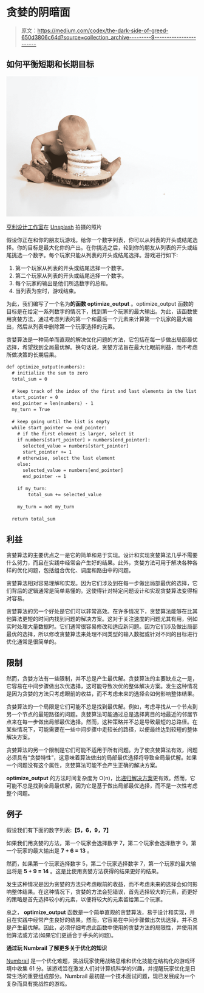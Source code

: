 # 贪婪的阴暗面

> 原文：<https://medium.com/codex/the-dark-side-of-greed-650d3806c64d?source=collection_archive---------9----------------------->

## 如何平衡短期和长期目标

![](img/05ab605a46dc7963b7b1e0b2b85711d3.png)

[亨利设计工作室](https://unsplash.com/@henleydesign?utm_source=unsplash&utm_medium=referral&utm_content=creditCopyText)在 [Unsplash](https://unsplash.com/s/photos/baby-minimal-white-background-cake-smash?utm_source=unsplash&utm_medium=referral&utm_content=creditCopyText) 拍摄的照片

假设你正在和你的朋友玩游戏。给你一个数字列表，你可以从列表的开头或结尾选择。你的目标是最大化你的产出。在你挑选之后，轮到你的朋友从列表的开头或结尾挑选一个数字。每个玩家只能从列表的开头或结尾选择。游戏进行如下:

1.  第一个玩家从列表的开头或结尾选择一个数字。
2.  第二个玩家从列表的开头或结尾选择一个数字。
3.  每个玩家的输出是他们所选数字的总和。
4.  当列表为空时，游戏结束。

为此，我们编写了一个名为**的函数 optimize_output** 。optimize_output 函数的目标是在给定一系列数字的情况下，找到第一个玩家的最大输出。为此，该函数使用贪婪方法，通过考虑列表的第一个和最后一个元素来计算第一个玩家的最大输出，然后从列表中删除第一个玩家选择的元素。

贪婪算法是一种简单而直观的解决优化问题的方法，它包括在每一步做出局部最优选择，希望找到全局最优解。换句话说，贪婪方法旨在最大化眼前利益，而不考虑所做决策的长期后果。

```
def optimize_output(numbers):
  # initialize the sum to zero
  total_sum = 0

  # keep track of the index of the first and last elements in the list
  start_pointer = 0
  end_pointer = len(numbers) - 1
  my_turn = True

  # keep going until the list is empty
  while start_pointer <= end_pointer:
    # if the first element is larger, select it
    if numbers[start_pointer] > numbers[end_pointer]:
      selected_value = numbers[start_pointer]
      start_pointer += 1
    # otherwise, select the last element
    else:
      selected_value = numbers[end_pointer]
      end_pointer -= 1

    if my_turn:
        total_sum += selected_value

    my_turn = not my_turn

  return total_sum
```

## 利益

贪婪算法的主要优点之一是它的简单和易于实现。设计和实现贪婪算法几乎不需要什么努力，而且在实践中经常会产生好的结果。此外，贪婪方法可用于解决各种各样的优化问题，包括组合优化、调度和路由中的问题。

贪婪算法相对容易理解和实现。因为它们涉及到在每一步做出局部最优的选择，它们背后的逻辑通常是简单易懂的。这使得针对特定问题设计和实现贪婪算法变得相对容易。

贪婪算法的另一个好处是它们可以非常高效。在许多情况下，贪婪算法能够在比其他算法更短的时间内找到问题的解决方案。这对于关注速度的问题尤其有用，例如实时处理大量数据时。它们通常很容易修改和适应新问题。因为它们涉及做出局部最优的选择，所以修改贪婪算法来处理不同类型的输入数据或针对不同的目标进行优化通常是很简单的。

## 限制

然而，贪婪方法有一些限制，并不总是产生最优解。贪婪算法的主要缺点之一是，它容易在中间步骤做出次优选择，这可能导致次优的整体解决方案。发生这种情况是因为贪婪的方法只考虑眼前的收益，而不考虑未来的选择会如何影响整体结果。

贪婪算法的一个局限是它们可能不总是找到最优解。例如，考虑寻找从一个节点到另一个节点的最短路径的问题。贪婪算法可能通过总是选择离目的地最近的邻居节点来在每一步做出局部最优选择。然而，这种策略并不总是导致最短的总路径。在某些情况下，可能需要在一些中间步骤中走较长的路径，以便最终达到较短的整体解决方案。

贪婪算法的另一个限制是它们可能不适用于所有问题。为了使贪婪算法有效，问题必须具有“贪婪特性”，这意味着算法做出的局部最优选择将导致全局最优解。如果一个问题没有这个属性，贪婪算法可能不会产生正确的解决方案。

**optimize_output** 的方法时间复杂度为 O(n)，比[递归解决方案](/codex/mastering-recursion-a-guide-to-solving-optimization-problems-f592ee313795)更有效。然而，它可能不总是找到全局最优解，因为它是基于做出局部最优选择，而不是一次性考虑整个问题。

## 例子

假设我们有下面的数字列表:**【5，6，9，7】**

如果我们用贪婪的方法，第一个玩家会选择数字 7，第二个玩家会选择数字 9。第一个玩家的最大输出是 **7 + 6 = 13** 。

然而，如果第一个玩家选择数字 5，第二个玩家选择数字 7，第一个玩家的最大输出将是 **5 + 9 = 14** 。这是比使用贪婪方法获得的结果更好的结果。

发生这种情况是因为贪婪的方法只考虑眼前的收益，而不考虑未来的选择会如何影响整体结果。在这种情况下，贪婪的方法会犯错误，首先选择较大的元素，而更好的策略是首先选择较小的元素，以便将较大的元素留给第二个玩家。

总之， **optimize_output** 函数是一个简单直观的贪婪算法，易于设计和实现，并且在实践中经常产生良好的结果。然而，它容易在中间步骤做出次优选择，并不总是产生最优解。因此，必须仔细考虑此函数中使用的贪婪方法的局限性，并使用其他算法或方法(如果它们更适合于手头的问题)。

**通过玩 Numbrail 了解更多关于优化的知识**

[Numbrail](https://c212.net/c/link/?t=0&l=en&o=3734426-1&h=2372476900&u=http%3A%2F%2Fnumbrail.com%2Funlimited&a=Numbrail) 是一个优化难题，挑战玩家使用战略思维和优化技能在结构化的游戏环境中收集 61 分。该游戏旨在激发人们对计算机科学的兴趣，并提醒玩家优化是日常生活的重要组成部分。Numbrail 最初是一个技术面试问题，现已发展成为一个复杂而具有挑战性的游戏。